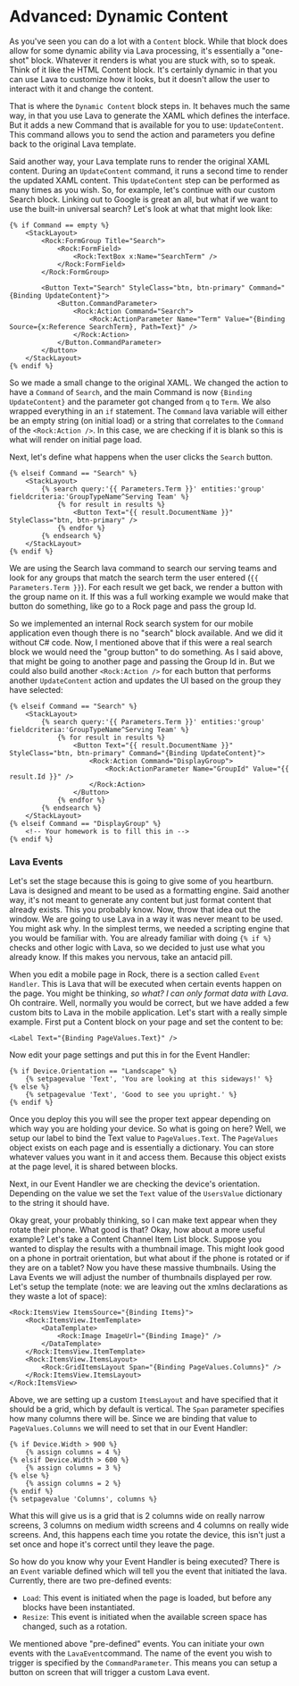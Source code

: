 # Advanced: Dynamic Content

As you've seen you can do a lot with a `Content` block. While that block does allow for some dynamic ability via Lava processing, it's essentially a "one-shot" block. Whatever it renders is what you are stuck with, so to speak. Think of it like the HTML Content block. It's certainly dynamic in that you can use Lava to customize how it looks, but it doesn't allow the user to interact with it and change the content.

That is where the `Dynamic Content` block steps in. It behaves much the same way, in that you use Lava to generate the XAML which defines the interface. But it adds a new Command that is available for you to use: `UpdateContent`. This command allows you to send the action and parameters you define back to the original Lava template.

Said another way, your Lava template runs to render the original XAML content. During an `UpdateContent` command, it runs a second time to render the updated XAML content. This `UpdateContent` step can be performed as many times as you wish. So, for example, let's continue with our custom Search block. Linking out to Google is great an all, but what if we want to use the built-in universal search? Let's look at what that might look like:

```text
{% if Command == empty %}
    <StackLayout>
        <Rock:FormGroup Title="Search">
            <Rock:FormField>
                <Rock:TextBox x:Name="SearchTerm" />
            </Rock:FormField>
        </Rock:FormGroup>

        <Button Text="Search" StyleClass="btn, btn-primary" Command="{Binding UpdateContent}">
            <Button.CommandParameter>
                <Rock:Action Command="Search">
                    <Rock:ActionParameter Name="Term" Value="{Binding Source={x:Reference SearchTerm}, Path=Text}" />
                </Rock:Action>
            </Button.CommandParameter>
        </Button>
    </StackLayout>
{% endif %}
```

So we made a small change to the original XAML. We changed the action to have a `Command` of `Search`, and the main Command is now `{Binding UpdateContent}` and the parameter got changed from `q` to `Term`. We also wrapped everything in an `if` statement. The `Command` lava variable will either be an empty string \(on initial load\) or a string that correlates to the `Command` of the `<Rock:Action />`. In this case, we are checking if it is blank so this is what will render on initial page load.

Next, let's define what happens when the user clicks the `Search` button.

```text
{% elseif Command == "Search" %}
    <StackLayout>
        {% search query:'{{ Parameters.Term }}' entities:'group'  fieldcriteria:'GroupTypeName^Serving Team' %}
            {% for result in results %}
                <Button Text="{{ result.DocumentName }}" StyleClass="btn, btn-primary" />
            {% endfor %}
        {% endsearch %}
    </StackLayout>
{% endif %}
```

We are using the Search lava command to search our serving teams and look for any groups that match the search term the user entered \(`{{ Parameters.Term }}`\). For each result we get back, we render a button with the group name on it. If this was a full working example we would make that button do something, like go to a Rock page and pass the group Id.

So we implemented an internal Rock search system for our mobile application even though there is no "search" block available. And we did it without C\# code. Now, I mentioned above that if this were a real search block we would need the "group button" to do something. As I said above, that might be going to another page and passing the Group Id in. But we could also build another `<Rock:Action />` for each button that performs another `UpdateContent` action and updates the UI based on the group they have selected:

```text
{% elseif Command == "Search" %}
    <StackLayout>
        {% search query:'{{ Parameters.Term }}' entities:'group'  fieldcriteria:'GroupTypeName^Serving Team' %}
            {% for result in results %}
                <Button Text="{{ result.DocumentName }}" StyleClass="btn, btn-primary" Command="{Binding UpdateContent}">
                    <Rock:Action Command="DisplayGroup">
                        <Rock:ActionParameter Name="GroupId" Value="{{ result.Id }}" />
                    </Rock:Action>
                </Button>
            {% endfor %}
        {% endsearch %}
    </StackLayout>
{% elseif Command == "DisplayGroup" %}
    <!-- Your homework is to fill this in -->
{% endif %}
```

### Lava Events

Let's set the stage because this is going to give some of you heartburn. Lava is designed and meant to be used as a formatting engine. Said another way, it's not meant to generate any content but just format content that already exists. This you probably know. Now, throw that idea out the window. We are going to use Lava in a way it was never meant to be used. You might ask why. In the simplest terms, we needed a scripting engine that you would be familiar with. You are already familiar with doing `{% if %}` checks and other logic with Lava, so we decided to just use what you already know. If this makes you nervous, take an antacid pill.

When you edit a mobile page in Rock, there is a section called `Event Handler`. This is Lava that will be executed when certain events happen on the page. You might be thinking, _so what? I can only format data with Lava_. Oh contraire. Well, normally you would be correct, but we have added a few custom bits to Lava in the mobile application. Let's start with a really simple example. First put a Content block on your page and set the content to be:

```text
<Label Text="{Binding PageValues.Text}" />
```

Now edit your page settings and put this in for the Event Handler:

```text
{% if Device.Orientation == "Landscape" %}
    {% setpagevalue 'Text', 'You are looking at this sideways!' %}
{% else %}
    {% setpagevalue 'Text', 'Good to see you upright.' %}
{% endif %}
```

Once you deploy this you will see the proper text appear depending on which way you are holding your device. So what is going on here? Well, we setup our label to bind the Text value to `PageValues.Text`. The `PageValues` object exists on each page and is essentially a dictionary. You can store whatever values you want in it and access them. Because this object exists at the page level, it is shared between blocks.

Next, in our Event Handler we are checking the device's orientation. Depending on the value we set the `Text` value of the `UsersValue` dictionary to the string it should have.

Okay great, your probably thinking, so I can make text appear when they rotate their phone. What good is that? Okay, how about a more useful example? Let's take a Content Channel Item List block. Suppose you wanted to display the results with a thumbnail image. This might look good on a phone in portrait orientation, but what about if the phone is rotated or if they are on a tablet? Now you have these massive thumbnails. Using the Lava Events we will adjust the number of thumbnails displayed per row. Let's setup the template \(note: we are leaving out the xmlns declarations as they waste a lot of space\):

```text
<Rock:ItemsView ItemsSource="{Binding Items}">
    <Rock:ItemsView.ItemTemplate>
        <DataTemplate>
            <Rock:Image ImageUrl="{Binding Image}" />
        </DataTemplate>
    </Rock:ItemsView.ItemTemplate>
    <Rock:ItemsView.ItemsLayout>
        <Rock:GridItemsLayout Span="{Binding PageValues.Columns}" />
    </Rock:ItemsView.ItemsLayout>
</Rock:ItemsView>
```

Above, we are setting up a custom `ItemsLayout` and have specified that it should be a grid, which by default is vertical. The `Span` parameter specifies how many columns there will be. Since we are binding that value to `PageValues.Columns` we will need to set that in our Event Handler:

```text
{% if Device.Width > 900 %}
    {% assign columns = 4 %}
{% elsif Device.Width > 600 %}
    {% assign columns = 3 %}
{% else %}
    {% assign columns = 2 %}
{% endif %}
{% setpagevalue 'Columns', columns %}
```

What this will give us is a grid that is 2 columns wide on really narrow screens, 3 columns on medium width screens and 4 columns on really wide screens. And, this happens each time you rotate the device, this isn't just a set once and hope it's correct until they leave the page.

So how do you know why your Event Handler is being executed? There is an `Event` variable defined which will tell you the event that initiated the lava. Currently, there are two pre-defined events:

* `Load`: This event is initiated when the page is loaded, but before any blocks have been instantiated.
* `Resize`: This event is initiated when the available screen space has changed, such as a rotation.

We mentioned above "pre-defined" events. You can initiate your own events with the `LavaEvent`command. The name of the event you wish to trigger is specified by the `CommandParameter`. This means you can setup a button on screen that will trigger a custom Lava event.


